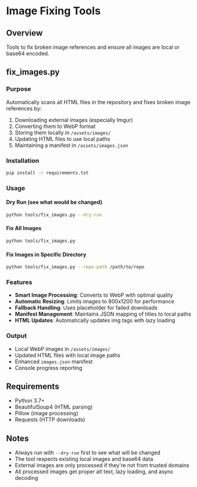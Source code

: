 # Image Fixing Tools

## Overview
Tools to fix broken image references and ensure all images are local or base64 encoded.

## fix_images.py

### Purpose
Automatically scans all HTML files in the repository and fixes broken image references by:
1. Downloading external images (especially Imgur)
2. Converting them to WebP format
3. Storing them locally in `/assets/images/`
4. Updating HTML files to use local paths
5. Maintaining a manifest in `/assets/images.json`

### Installation
```bash
pip install -r requirements.txt
```

### Usage

#### Dry Run (see what would be changed)
```bash
python tools/fix_images.py --dry-run
```

#### Fix All Images
```bash
python tools/fix_images.py
```

#### Fix Images in Specific Directory
```bash
python tools/fix_images.py --repo-path /path/to/repo
```

### Features
- **Smart Image Processing**: Converts to WebP with optimal quality
- **Automatic Resizing**: Limits images to 800x1200 for performance
- **Fallback Handling**: Uses placeholder for failed downloads
- **Manifest Management**: Maintains JSON mapping of titles to local paths
- **HTML Updates**: Automatically updates img tags with lazy loading

### Output
- Local WebP images in `/assets/images/`
- Updated HTML files with local image paths
- Enhanced `images.json` manifest
- Console progress reporting

## Requirements
- Python 3.7+
- BeautifulSoup4 (HTML parsing)
- Pillow (image processing)
- Requests (HTTP downloads)

## Notes
- Always run with `--dry-run` first to see what will be changed
- The tool respects existing local images and base64 data
- External images are only processed if they're not from trusted domains
- All processed images get proper alt text, lazy loading, and async decoding
